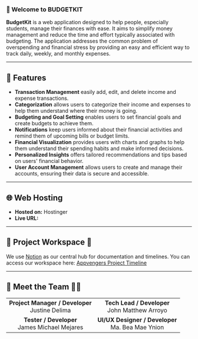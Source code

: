 ### 👋 Welcome to **BUDGETKIT**

**BudgetKit**  is a web application designed to help people, especially students, 
manage their finances with ease. It aims to simplify money management and reduce 
the time and effort typically associated with budgeting. The application addresses 
the common problem of overspending and financial stress by providing an easy and 
efficient way to track daily, weekly, and monthly expenses.

---

## 🚀 Features

- **Transaction Management** easily add, edit, and delete income and expense transactions.
- **Categorization** allows users to categorize their income and expenses to help them understand where their money is going.
- **Budgeting and Goal Setting** enables users to set financial goals and create budgets to achieve them.
- **Notifications** keep users informed about their financial activities and remind them of upcoming bills or budget limits.
- **Financial Visualization** provides users with charts and graphs to help them understand their spending habits and make informed decisions.
- **Personalized Insights** offers tailored recommendations and tips based on users' financial behavior.
- **User Account Management** allows users to create and manage their accounts, ensuring their data is secure and accessible.

---

## 🌐 Web Hosting

- **Hosted on:** Hostinger
- **Live URL:** 

---

## 📝 Project Workspace 📆

We use [Notion](https://www.notion.so/Appvengers-2687c41b8916802da662d3b652084f2e?v=2687c41b8916806db623000c9428995b&source=copy_link) as our central hub for documentation and timelines.
You can access our workspace here: [Appvengers Project Timeline](https://www.notion.so/2687c41b891680988424fc18255e652a?v=2687c41b8916806db623000c9428995b&source=copy_link)

---

## 👥 Meet the Team 👨‍💻

<div align="center">

<table align="center">
  <tr>
      <td align="center">
        <strong>
          Project Manager / Developer
        </strong><br>Justine Delima
      </td>
      <td align="center">
        <strong>
          Tech Lead / Developer
        </strong><br>John Matthew Arroyo
      </td>
    </tr>
    <tr>     
      <td align="center">
        <strong>
          Tester / Developer
        </strong><br>James Michael Mejares
      </td>
      <td align="center">
        <strong>
          UI/UX Designer / Developer
        </strong><br>Ma. Bea Mae Ynion
      </td>
    </tr>
</table>

</div>